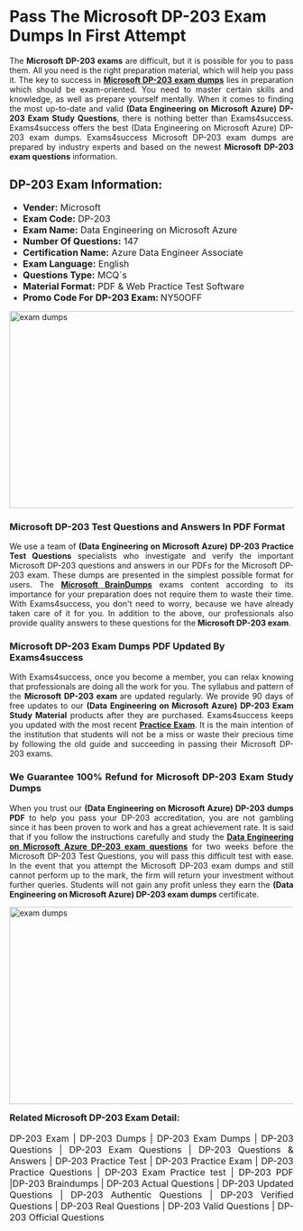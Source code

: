 <h1><strong><strong>Pass The Microsoft DP-203 Exam Dumps In First Attempt</strong></strong></h1> <p style="text-align:justify">The <strong>Microsoft DP-203 exams</strong> are difficult, but it is possible for you to pass them. All you need is the right preparation material, which will help you pass it. The key to success in <a href="https://www.exams4success.com/microsoft/dp-203-pdf-exam-dumps"><strong>Microsoft DP-203 exam dumps</strong></a> lies in preparation which should be exam-oriented. You need to master certain skills and knowledge, as well as prepare yourself mentally. When it comes to finding the most up-to-date and valid <strong>(Data Engineering on Microsoft Azure) DP-203 Exam Study Questions</strong>, there is nothing better than Exams4success. Exams4success offers the best (Data Engineering on Microsoft Azure) DP-203 exam dumps. Exams4success Microsoft DP-203 exam dumps are prepared by industry experts and based on the newest <strong>Microsoft DP-203 exam questions</strong> information.</p> <h2><strong><strong>DP-203 Exam Information:</strong></strong></h2> <ul> <li><span style="font-size:16px"><strong>Vender:</strong> Microsoft</span></li> <li><span style="font-size:16px"><strong>Exam Code:</strong> DP-203</span></li> <li><span style="font-size:16px"><strong>Exam Name:</strong> Data Engineering on Microsoft Azure</span></li> <li><span style="font-size:16px"><strong>Number Of Questions:</strong> 147</span></li> <li><span style="font-size:16px"><strong>Certification Name:</strong> Azure Data Engineer Associate</span></li> <li><span style="font-size:16px"><strong>Exam Language:</strong> English</span></li> <li><span style="font-size:16px"><strong>Questions Type:</strong> MCQ`s</span></li> <li><span style="font-size:16px"><strong>Material Format:</strong> PDF & Web Practice Test Software</span></li> <li><span style="font-size:16px"><strong>Promo Code For DP-203 Exam: </strong>NY50OFF</span></li> </ul> <p><a href="https://www.exams4success.com/microsoft/dp-203-pdf-exam-dumps" rel="no-follow"><img alt="exam dumps" src="https://www.certcollections.com/uploads/content/infrist1.png" style="height:350px; width:750px" /></a></p> <h3><strong>Microsoft DP-203 Test Questions and Answers In PDF Format</strong></h3> <p style="text-align:justify">We use a team of <strong>(Data Engineering on Microsoft Azure) DP-203 Practice Test Questions</strong> specialists who investigate and verify the important Microsoft DP-203 questions and answers in our PDFs for the Microsoft DP-203 exam. These dumps are presented in the simplest possible format for users. The <a href="https://www.exams4success.com/microsoft-exam-dumps"><strong>Microsoft BrainDumps</strong></a> exams content according to its importance for your preparation does not require them to waste their time. With Exams4success, you don't need to worry, because we have already taken care of it for you. In addition to the above, our professionals also provide quality answers to these questions for the<strong> Microsoft DP-203 exam</strong>.</p> <h3><strong> Microsoft DP-203 Exam Dumps PDF Updated By Exams4success</strong></h3> <p style="text-align:justify">With Exams4success, once you become a member, you can relax knowing that professionals are doing all the work for you. The syllabus and pattern of the <strong>Microsoft DP-203 exam </strong>are updated regularly. We provide 90 days of free updates to our <strong>(Data Engineering on Microsoft Azure) DP-203 Exam Study Material</strong> products after they are purchased. Exams4success keeps you updated with the most recent <a href="https://www.exams4success.com/"><strong>Practice Exam</strong></a>. It is the main intention of the institution that students will not be a miss or waste their precious time by following the old guide and succeeding in passing their Microsoft DP-203 exams.</p> <h3 style="text-align:justify"><strong>We Guarantee 100% Refund for Microsoft DP-203 Exam Study Dumps</strong></h3> <p style="text-align:justify">When you trust our <strong>(Data Engineering on Microsoft Azure) DP-203 dumps PDF</strong> to help you pass your DP-203 accreditation, you are not gambling since it has been proven to work and has a great achievement rate. It is said that if you follow the instructions carefully and study the <a href="https://www.exams4success.com/microsoft/dp-203-pdf-exam-dumps"><strong>Data Engineering on Microsoft Azure DP-203 exam questions</strong></a> for two weeks before the Microsoft DP-203 Test Questions, you will pass this difficult test with ease. In the event that you attempt the Microsoft DP-203 exam dumps and still cannot perform up to the mark, the firm will return your investment without further queries. Students will not gain any profit unless they earn the <strong>(Data Engineering on Microsoft Azure) DP-203 exam dumps</strong> certificate.</p> <p style="text-align:justify"><a href="https://www.exams4success.com/microsoft/dp-203-pdf-exam-dumps" rel="no-follow"><img alt="exam dumps" src="https://www.certcollections.com/uploads/content/free_demo1.png" style="height:350px; width:750px" /></a></p> <p style="text-align:justify"><span style="font-size:16px"><strong>Related Microsoft DP-203 Exam Detail:</strong></span><br /> <br /> <span style="font-size:16px">DP-203 Exam | DP-203 Dumps | DP-203 Exam Dumps | DP-203 Questions | DP-203 Exam Questions | DP-203 Questions & Answers | DP-203 Practice Test | DP-203 Practice Exam | DP-203 Practice Questions | DP-203 Exam Practice test | DP-203 PDF |DP-203 Braindumps | DP-203 Actual Questions | DP-203 Updated Questions | DP-203 Authentic Questions | DP-203 Verified Questions | DP-203 Real Questions | DP-203 Valid Questions | DP-203 Official Questions</span></p>

